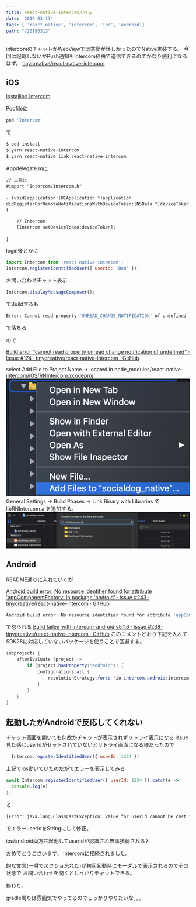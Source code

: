 ```yaml
---
title: react-native-intercom入れる
date: '2019-03-13'
tags: [ 'react-native', 'intercom', 'ios', 'android']
path: "/20190313"
---
```


intercomのチャットがWebViewでは挙動が怪しかったのでNative実装する。
今回は記載しないがPush通知もIntercom経由で送信できるのでかなり便利になるはず。
[tinycreative/react-native-intercom](https://github.com/tinycreative/react-native-intercom)

## iOS

[Installing Intercom](https://developers.intercom.com/installing-intercom/docs/ios-installation)

Podfileに

```sh
pod 'Intercom'
```

で

```sh
$ pod install
$ yarn react-native-intercom
$ yarn react-native link react-native-intercom
```

Appdelegate.mに
```objc
// 上部に
#import "Intercom/intercom.h"

- (void)application:(UIApplication *)application didRegisterForRemoteNotificationsWithDeviceToken:(NSData *)deviceToken {

    // Intercom
    [Intercom setDeviceToken:deviceToken];

}

```


login後とかに
```js
import Intercom from 'react-native-intercom';
Intercom.registerIdentifiedUser({ userId: 'Bob' });
```

お問い合わせチャット表示
```js
Intercom.displayMessageComposer();
```

でBuildするも
```sh
Error: Cannot read property 'UNREAD_CHANGE_NOTIFICATION' of undefined
```
で落ちる

ので

[Build error "cannot read property unread change notification of undefined" · Issue #174 · tinycreative/react-native-intercom · GitHub](https://github.com/tinycreative/react-native-intercom/issues/174#issuecomment-367956506)

select Add File to Project Name -> located in node_modules/react-native-intercom/iOS/RNIntercom.xcodeproj
![1.png](./1.png)
General Settings -> Build Phases -> Link Binary with Libraries で libRNIntercom.a を追加する。
![2.png](./2.png)




## Android

README通りに入れていくが

[Android build error: No resource identifier found for attribute 'appComponentFactory' in package 'android' · Issue #243 · tinycreative/react-native-intercom · GitHub](https://github.com/tinycreative/react-native-intercom/issues/243)
```sh
Android build error: No resource identifier found for attribute 'appComponentFactory' in package 'android' 
```
で怒られる
[Build failed with intercom-android v5.1.6 · Issue #238 · tinycreative/react-native-intercom · GitHub](https://github.com/tinycreative/react-native-intercom/issues/238#issuecomment-438968593)
このコメントどおり下記を入れてSDK28に対応していないパッケージを使うことで回避する。


```java
subprojects {
    afterEvaluate {project ->
        if (project.hasProperty("android")) {
            configurations.all {
                resolutionStrategy.force 'io.intercom.android:intercom-sdk-base:5.1.5'
            }
        }
    }
}
```


## 起動したがAndroidで反応してくれない

チャット画面を開いても何故かチャットが表示されずリトライ表示になる
issue見た感じuserIdがセットされていないとリトライ画面になる様だったので

```js
  Intercom.registerIdentifiedUser({ userId: 1234 })
```

上記でios動いていたのだがでエラーを表示してみる

```js
await Intercom.registerIdentifiedUser({ userId: 1234 }).catch(e =>
  console.log(e)
);
```

と

```sh
[Error: java.lang.ClassCastException: Value for userId cannot be cast from Double to String] framesToPop: 1, code: 'EUNSPECIFIED'
```

でエラーuserIdをStringにして修正。


ios/android両方共起動してuserIdが認識され無事接続されると

おめでとうございます。
Intercomに接続されました。

的な文言(一瞬でスクショ忘れた)が初回起動時にモーダルで表示されるのでその状態で
お問い合わせを開くとしっかりチャットできる。

終わり。


gradle周りは雰囲気でやってるのでしっかりやりたいな。。。

